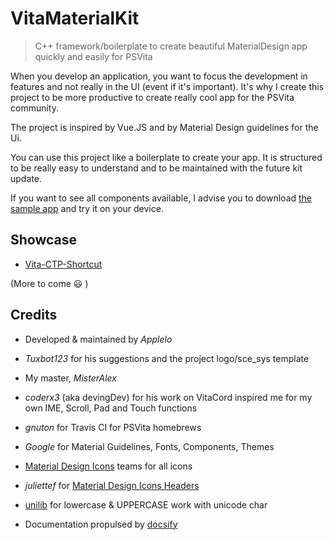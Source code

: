 # VitaMaterialKit

> C++ framework/boilerplate to create beautiful MaterialDesign app quickly and easily for PSVita

When you develop an application, you want to focus the development in features and not really in the UI (event if it's important). 
It's why I create this project to be more productive to create really cool app for the PSVita community.

The project is inspired by Vue.JS and by Material Design guidelines for the Ui.

You can use this project like a boilerplate to create your app. It is structured to be really easy to understand and to be maintained with the future kit update.

If you want to see all components available, I advise you to download [the sample app](https://github.com/Applelo/VitaMaterialKit/releases) and try it on your device.

## Showcase

* [Vita-CTP-Shortcut](https://github.com/CTPBenchmark/Vita-CTP-Shortcut)

(More to come :smiley: )

## Credits

* Developed & maintained by *Applelo*
* *Tuxbot123* for his suggestions and the project logo/sce_sys template
* My master, *MisterAlex*


* *coderx3* (aka devingDev) for his work on VitaCord inspired me for my own IME, Scroll, Pad and Touch functions
* *gnuton* for Travis CI for PSVita homebrews
* *Google* for Material Guidelines, Fonts, Components, Themes
* [Material Design Icons](https://github.com/Templarian/MaterialDesign-Webfont/) teams for all icons
* *juliettef* for [Material Design Icons Headers](https://github.com/juliettef/IconFontCppHeaders)
* [unilib](https://github.com/ufal/unilib) for lowercase & UPPERCASE work with unicode char


* Documentation propulsed by [docsify](https://docsify.js.org/#/)
